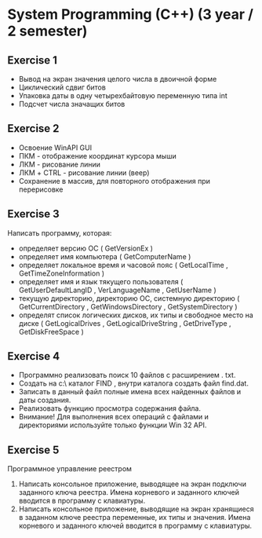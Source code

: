 # System Programming (C++) (3 year / 2 semester)

## Exercise 1

* Вывод на экран значения целого числа в двоичной форме
* Циклический сдвиг битов
* Упаковка даты в одну четырехбайтовую переменную типа int
* Подсчет числа значащих битов

## Exercise 2

* Освоение WinAPI GUI
* ПКМ - отображение координат курсора мыши
* ЛКМ - рисование линии
* ЛКМ + CTRL - рисование линии (веер)
* Сохранение в массив, для повторного отображения при перерисовке

## Exercise 3

Написать программу, которая:

* определяет версию ОС ( GetVersionEx )
* определяет имя компьютера ( GetComputerName )
* определяет локальное время и часовой пояс ( GetLocalTime , GetTimeZoneInformation )
* определяет имя и язык тякущего пользователя ( GetUserDefaultLangID , VerLanguageName , GetUserName )
* текущую директорию, директорию ОС, системную директорию ( GetCurrentDirectory , GetWindowsDirectory , GetSystemDirectory )
* определят список логических дисков, их типы и свободное место на диске ( GetLogicalDrives , GetLogicalDriveString , GetDriveType , GetDiskFreeSpace )


## Exercise 4

* Программно реализовать поиск 10 файлов с расширением . txt.
* Создать на с:\ каталог FIND , внутри каталога создать файл find.dat.
* Записать в данный файл полные имена всех найденных файлов и даты создания.
* Реализовать функцию просмотра содержания файла.
* Внимание! Для выполнения всех операций с файлами и директориями используйте только функции Win 32 API.

## Exercise 5

Программное управление реестром
1. Написать консольное приложение, выводящее на экран подключи заданного ключа реестра. Имена корневого и заданного ключей вводится в программу с клавиатуры.
1. Написать консольное приложение, выводящие на экран хранящиеся в заданном ключе реестра переменные, их типы и значения. Имена корневого и заданного ключей вводится в программу с клавиатуры.
